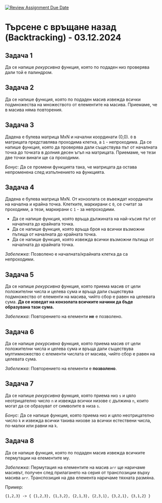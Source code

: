 [![Review Assignment Due Date](https://classroom.github.com/assets/deadline-readme-button-22041afd0340ce965d47ae6ef1cefeee28c7c493a6346c4f15d667ab976d596c.svg)](https://classroom.github.com/a/0PNRvkZ0)
# Търсене с връщане назад (Backtracking) - 03.12.2024

## Задача 1

Да се напише *рекурсивна* функция, която по подаден низ проверява дали той е палиндром.

## Задача 2

Да се напише функция, която по подаден масив извежда всички подмножества на множеството от елементите на масива. Приемаме, че в масива няма повторения.

## Задача 3

Дадена е булева матрица MxN и начални координати (0,0). `0` в матрицата представлява проходима клетка, а `1` - непроходима. Да се напише функция, която да проверява дали съществува път от началната точка до точката в долния десен ъгъл на матрицата. Приемаме, че тези две точки винаги ще са проходими.

*Бонус*: Да се промени функцията така, че матрицата да остава непроменена след изпълнението на функцията.

## Задача 4

Дадена е булева матрица MxN. От конзолата се въвеждат координати на начална и крайна точка. Клетките, маркирани с `0`, се считат за проходими, а тези, маркирани с `1` - за непроходими.

- Да се напише функция, която връща дължината на най-късия път от началната до крайната точка. 
- Да се напише функция, която връща броя на всички възможни пътища от началната до крайната точка.
- Да се напише функция, която извежда всички възможни пътища от началната до крайната точка.

*Забележка*: Позволено е началната/крайната клетка да са непроходими.

## Задача 5

Да се напише *рекурсивна* функция, която приема масив от цели положителни числа и целева сума и връща дали съществува подмножество от елементи на масива, чийто сбор е равен на целевата сума. **Да се изведат на конзолата всичките начини да бъде образувана тази сума.**

*Забележка*: Повторението на елементи **не** е позволено.

## Задача 6

Да се напише *рекурсивна* функция, която приема масив от цели положителни числа и целева сума и връща дали съществува мултимножество с елементи числата от масива, чийто сбор е равен на целевата сума.

*Забележка*: Повторението на елементи е **позволено**.

## Задача 7

Да се напише *рекурсивна* функция, която приема низ `s` и цяло неотрицателно число `n` и извежда всички низове с дължина `n`, които могат да се образуват от символите в низа `s`.

*Бонус*: Да се напише функция, която приема низ и цяло неотрицателно число `k` и извежда всички такива низове за всички естествени числа, по-малки или равни на `k`.

## Задача 8

Да се напише функция, която по подаден масив извежда всичките пермутации на елементите му.

*Забележка*: Пермутация на елементите на масив `arr` ще наричаме масивът, получен след прилагането на серия от транспозиции върху масива `arr`. Транспозиция на два елемента наричаме тяхната размяна.

Пример:

```
{1,2,3} -> { {1,2,3}, {1,3,2}, {2,1,3}, {2,3,1}, {3,2,1}, {3,1,2} }
```

